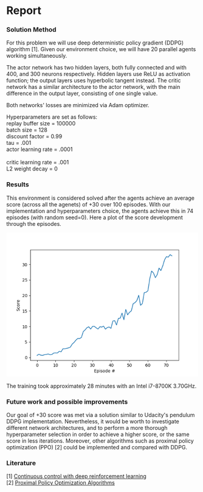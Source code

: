 # Report

### Solution Method

For this problem we will use deep deterministic policy gradient (DDPG) algorithm [1]. Given our environment choice, we will have 20 parallel agents working simultaneously.

The actor network has two hidden layers, both fully connected and with 400, and 300 neurons respectively. Hidden layers use ReLU as activation function; the output layers uses hyperbolic tangent instead.
The critic network has a similar architecture to the actor network, with the main difference in the output layer, consisting of one single value.

Both networks' losses are minimized via Adam optimizer.

Hyperparameters are set as follows:<br/>
replay buffer size = 100000<br/>
batch size = 128<br/>
discount factor = 0.99<br/>
tau = .001<br/>
actor learning rate = .0001<br/>  
critic learning rate = .001<br/> 
L2 weight decay = 0<br/>



### Results
This environment is considered solved after the agents achieve an average score (across all the agenets) of +30 over 100 episodes. 
With our implementation and hyperparameters choice, the agents achieve this in 74 episodes (with random seed=0). 
Here a plot of the score development through the episodes.

![Scores](img/scores.png)

The training took approximately 28 minutes with an Intel i7-8700K 3.70GHz. 

### Future work and possible improvements
Our goal of +30 score was met via a solution similar to Udacity's pendulum DDPG implementation. Nevertheless, it would be worth to investigate different network architectures, and to perform a more thorough hyperparameter selection in order to achieve a higher score, or the same score in less iterations.
Moreover, other algorithms such as proximal policy optimization (PPO) [2] could be implemented and compared with DDPG.


### Literature
[1] <a href="https://arxiv.org/pdf/1509.02971.pdf" target="_blank">Continuous control with deep reinforcement learning</a><br/>
[2] <a href="https://arxiv.org/pdf/1707.06347.pdf" target="_blank">Proximal Policy Optimization Algorithms</a>

